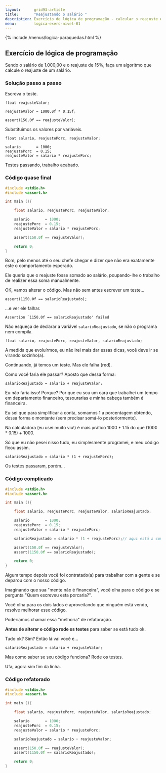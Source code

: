 ```yaml
---
layout:      grid93-article
title:       "Reajustando o salário "
description: Exercício de lógica de programação - calcular o reajuste do salário.
menu:        logica-exerc-nivel-01
---
```


{% include /menus/logica-paraquedas.html %}

Exercício de lógica de programação
---

Sendo o salário de 1.000,00 e o reajuste de 15%, faça um algoritmo que calcule o reajuste de um salário.



### Solução passo a passo

Escreva o teste.

    float reajusteValor;

    reajusteValor = 1000.0f * 0.15f;

    assert(150.0f == reajusteValor);


Substituímos os valores por variáveis.

    float salario, reajustePorc, reajusteValor;

    salario       = 1000;
    reajustePorc  = 0.15;
    reajusteValor = salario * reajustePorc;

Testes passando, trabalho acabado. 



### Código quase final

```c
#include <stdio.h>
#include <assert.h>

int main (){

    float salario, reajustePorc, reajusteValor;

    salario       = 1000;
    reajustePorc  = 0.15;
    reajusteValor = salario * reajustePorc;

    assert(150.0f == reajusteValor);

    return 0;
}
```


Bom, pelo menos até o seu chefe chegar e dizer que não era exatamente este o comportamento esperado.

Ele queria que o reajuste fosse somado ao salário, poupando-lhe o trabalho de realizer essa soma manualmente.

OK, vamos alterar o código. Mas não sem antes escrever um teste...

    assert(1150.0f == salarioReajustado);

...e ver ele falhar.

    Assertion `1150.0f == salarioReajustado' failed

Não esqueça de declarar a variável `salarioReajustado`, se não o programa nem compila.

    float salario, reajustePorc, reajusteValor, salarioReajustado;

A medida que evoluírmos, eu não irei mais dar essas dicas, você deve ir se virando sozinho(a).

Continuando, já temos um teste. Mas ele falha (red).

Como você faria ele passar? Aposto que dessa forma:

    salarioReajustado = salario + reajusteValor;

Eu não faria isso! Porque? Por que eu sou um cara que trabalhei um tempo em departamento financeiro, tesourarias e
minha cabeça também é financeira.

Eu sei que para simplificar a conta, somamos 1 a porcentagem obtendo, dessa forma o montante (sem precisar somá-lo posteriormente).

Na calculadora (eu usei muito viu!) é mais prático 1000 * 1.15 do que (1000 * 0.15) + 1000.

Só que eu não pesei nisso tudo, eu simplesmente programei, e meu código ficou assim.

    salarioReajustado = salario * (1 + reajustePorc);

Os testes passaram, porém...


### Código complicado

```c
#include <stdio.h>
#include <assert.h>

int main (){

    float salario, reajustePorc, reajusteValor, salarioReajustado;

    salario       = 1000;
    reajustePorc  = 0.15;
    reajusteValor = salario * reajustePorc;

    salarioReajustado = salario * (1 + reajustePorc);// aqui está a complicação

    assert(150.0f == reajusteValor);
    assert(1150.0f == salarioReajustado);

    return 0;
}
```


Algum tempo depois você foi contratado(a) para trabalhar com a gente e se deparou com o nosso código.

Imaginando que sua "mente não é financeira", você olha para o código e se pergunta "Quem escreveu esta porcaria?".

Você olha para os dois lados e aproveitando que ninguém está vendo, resolve melhorar esse código.

Poderíamos chamar essa "melhoria" de refatoração.

__Antes de alterar o código rode os testes__ para saber se está tudo ok.

Tudo ok? Sim? Então lá vai você e...

    salarioReajustado = salario + reajusteValor;

Mas como saber se seu código funciona? Rode os testes.

Ufa, agora sim fim da linha.


### Código refatorado

```c
#include <stdio.h>
#include <assert.h>

int main (){

    float salario, reajustePorc, reajusteValor, salarioReajustado;

    salario       = 1000;
    reajustePorc  = 0.15;
    reajusteValor = salario * reajustePorc;

    salarioReajustado = salario + reajusteValor;

    assert(150.0f == reajusteValor);
    assert(1150.0f == salarioReajustado);

    return 0;
}
```